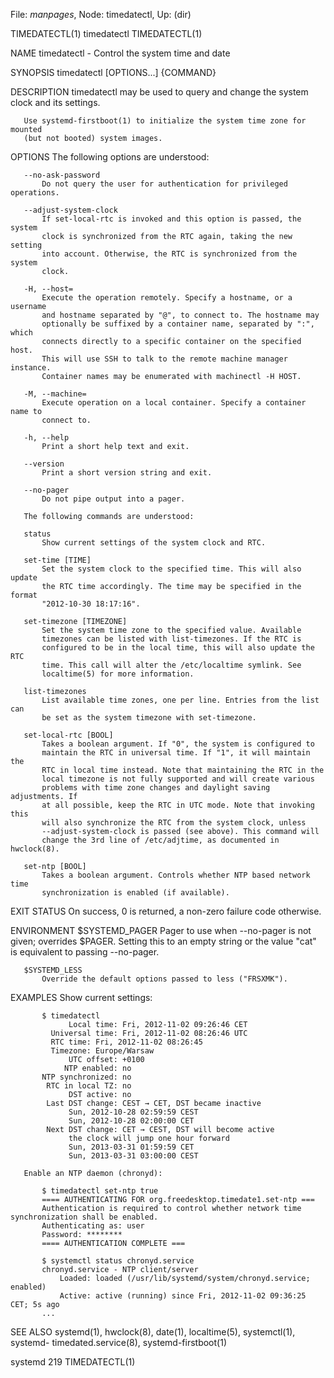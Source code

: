 File: *manpages*,  Node: timedatectl,  Up: (dir)

TIMEDATECTL(1)                    timedatectl                   TIMEDATECTL(1)



NAME
       timedatectl - Control the system time and date

SYNOPSIS
       timedatectl [OPTIONS...] {COMMAND}

DESCRIPTION
       timedatectl may be used to query and change the system clock and its
       settings.

       Use systemd-firstboot(1) to initialize the system time zone for mounted
       (but not booted) system images.

OPTIONS
       The following options are understood:

       --no-ask-password
           Do not query the user for authentication for privileged operations.

       --adjust-system-clock
           If set-local-rtc is invoked and this option is passed, the system
           clock is synchronized from the RTC again, taking the new setting
           into account. Otherwise, the RTC is synchronized from the system
           clock.

       -H, --host=
           Execute the operation remotely. Specify a hostname, or a username
           and hostname separated by "@", to connect to. The hostname may
           optionally be suffixed by a container name, separated by ":", which
           connects directly to a specific container on the specified host.
           This will use SSH to talk to the remote machine manager instance.
           Container names may be enumerated with machinectl -H HOST.

       -M, --machine=
           Execute operation on a local container. Specify a container name to
           connect to.

       -h, --help
           Print a short help text and exit.

       --version
           Print a short version string and exit.

       --no-pager
           Do not pipe output into a pager.

       The following commands are understood:

       status
           Show current settings of the system clock and RTC.

       set-time [TIME]
           Set the system clock to the specified time. This will also update
           the RTC time accordingly. The time may be specified in the format
           "2012-10-30 18:17:16".

       set-timezone [TIMEZONE]
           Set the system time zone to the specified value. Available
           timezones can be listed with list-timezones. If the RTC is
           configured to be in the local time, this will also update the RTC
           time. This call will alter the /etc/localtime symlink. See
           localtime(5) for more information.

       list-timezones
           List available time zones, one per line. Entries from the list can
           be set as the system timezone with set-timezone.

       set-local-rtc [BOOL]
           Takes a boolean argument. If "0", the system is configured to
           maintain the RTC in universal time. If "1", it will maintain the
           RTC in local time instead. Note that maintaining the RTC in the
           local timezone is not fully supported and will create various
           problems with time zone changes and daylight saving adjustments. If
           at all possible, keep the RTC in UTC mode. Note that invoking this
           will also synchronize the RTC from the system clock, unless
           --adjust-system-clock is passed (see above). This command will
           change the 3rd line of /etc/adjtime, as documented in hwclock(8).

       set-ntp [BOOL]
           Takes a boolean argument. Controls whether NTP based network time
           synchronization is enabled (if available).

EXIT STATUS
       On success, 0 is returned, a non-zero failure code otherwise.

ENVIRONMENT
       $SYSTEMD_PAGER
           Pager to use when --no-pager is not given; overrides $PAGER.
           Setting this to an empty string or the value "cat" is equivalent to
           passing --no-pager.

       $SYSTEMD_LESS
           Override the default options passed to less ("FRSXMK").

EXAMPLES
       Show current settings:

           $ timedatectl
                 Local time: Fri, 2012-11-02 09:26:46 CET
             Universal time: Fri, 2012-11-02 08:26:46 UTC
             RTC time: Fri, 2012-11-02 08:26:45
             Timezone: Europe/Warsaw
                 UTC offset: +0100
                NTP enabled: no
           NTP synchronized: no
            RTC in local TZ: no
                 DST active: no
            Last DST change: CEST → CET, DST became inactive
                 Sun, 2012-10-28 02:59:59 CEST
                 Sun, 2012-10-28 02:00:00 CET
            Next DST change: CET → CEST, DST will become active
                 the clock will jump one hour forward
                 Sun, 2013-03-31 01:59:59 CET
                 Sun, 2013-03-31 03:00:00 CEST

       Enable an NTP daemon (chronyd):

           $ timedatectl set-ntp true
           ==== AUTHENTICATING FOR org.freedesktop.timedate1.set-ntp ===
           Authentication is required to control whether network time synchronization shall be enabled.
           Authenticating as: user
           Password: ********
           ==== AUTHENTICATION COMPLETE ===

           $ systemctl status chronyd.service
           chronyd.service - NTP client/server
               Loaded: loaded (/usr/lib/systemd/system/chronyd.service; enabled)
               Active: active (running) since Fri, 2012-11-02 09:36:25 CET; 5s ago
           ...


SEE ALSO
       systemd(1), hwclock(8), date(1), localtime(5), systemctl(1), systemd-
       timedated.service(8), systemd-firstboot(1)



systemd 219                                                     TIMEDATECTL(1)
